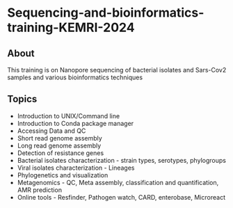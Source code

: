 # Sequencing-and-bioinformatics-training-KEMRI-2024
## About
This training is on Nanopore sequencing of bacterial isolates and Sars-Cov2 samples and various bioinformatics techniques
## Topics
* Introduction to UNIX/Command line
* Introduction to Conda package manager
* Accessing Data and QC
* Short read genome assembly
* Long read genome assembly
* Detection of resistance genes 
* Bacterial isolates characterization - strain types, serotypes, phylogroups
* Viral isolates characterization - Lineages
* Phylogenetics and visualization
* Metagenomics - QC, Meta assembly, classification and quantification, AMR prediction
* Online tools - Resfinder, Pathogen watch, CARD, enterobase, Microreact

